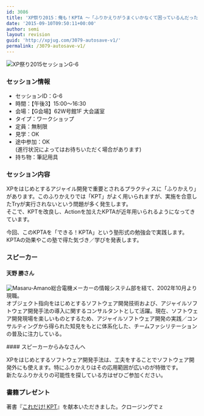 ```yaml
---
id: 3086
title: 'XP祭り2015：俺も！KPTA ～「ふりかえりがうまくいかなくて困っているんだったら、その原因を分析して対策するとか、もっとできることはあるんじゃないか考えてみよう！！」という場です～ (天野 勝さん)'
date: '2015-09-10T09:50:11+00:00'
author: semi
layout: revision
guid: 'http://xpjug.com/3079-autosave-v1/'
permalink: /3079-autosave-v1/
---
```


![XP祭り2015セッションG-6](http://xpjug.com/wp-content/uploads/2015/09/xp2015_session_g6.png)

### セッション情報

- セッションID：G-6
- 時間：【午後3】15:00～16:30
- 会場：【G会場】62W号館1F 大会議室
- タイプ：ワークショップ
- 定員：無制限
- 見学：OK
- 途中参加：OK  
    (進行状況によってはお待ちいただく場合があります)
- 持ち物：筆記用具

### セッション内容

XPをはじめとするアジャイル開発で重要とされるプラクティスに「ふりかえり」があります。このふりかえりでは「KPT」がよく用いられますが、実施を合意したTryが実行されないという問題が多く発生します。  
そこで、KPTを改良し、Actionを加えたKPTAが近年用いられるようになってきています。

今回、このKPTAを「できる！KPTA」という塾形式の勉強会で実践します。KPTAの効果やこの塾で得た気づき／学びを発表します。

### スピーカー

#### 天野 勝さん

![Masaru-Amano](http://xpjug.com/wp-content/uploads/2015/09/Masaru-Amano.png)総合電機メーカーの情報システム部を経て、2002年10月より現職。  
オブジェクト指向をはじめとするソフトウェア開発技術および、アジャイルソフトウェア開発手法の導入に関するコンサルタントとして活躍。現在、ソフトウェア開発現場を楽しいものとするため、アジャイルソフトウェア開発の実践／コンサルティングから得られた知見をもとに体系化した、チームファシリテーションの普及に注力している。

<div style="clear:both;"></div>#### スピーカーからみなさんへ

XPをはじめとするソフトウェア開発手法は、工夫をすることでソフトウェア開発外にも使えます。特にふりかえりはその応用範囲が広いのが特徴です。  
新たなふりかえりの可能性を探している方はぜひご参加ください。

### 書籍プレゼント

著書『[これだけ! KPT](http://www.subarusya.jp/book/b167190.html)』を献本いただきました。クロージングでｚ